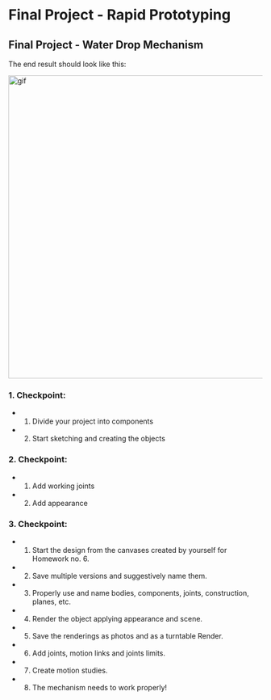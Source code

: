 # Final Project - Rapid Prototyping 

## Final Project - Water Drop Mechanism

The end result should look like this:

<img src="https://i.pinimg.com/originals/3d/ac/03/3dac03ae6b8c56dc646b68e1c5d1bf3a.gif" alt="gif" width="600">

### 1. Checkpoint:

* 1. Divide your project into components
* 2. Start sketching and creating the objects

### 2. Checkpoint:

* 1. Add working joints
* 2. Add appearance

### 3. Checkpoint:

* 1. Start the design from the canvases created by yourself for Homework no. 6.
* 2. Save multiple versions and suggestively name them.
* 3. Properly use and name bodies, components, joints, construction, planes, etc.
* 4. Render the object applying appearance and scene.
* 5. Save the renderings as photos and as a turntable Render.
* 6. Add joints, motion links and joints limits.
* 7. Create motion studies.
* 8. The mechanism needs to work properly!
